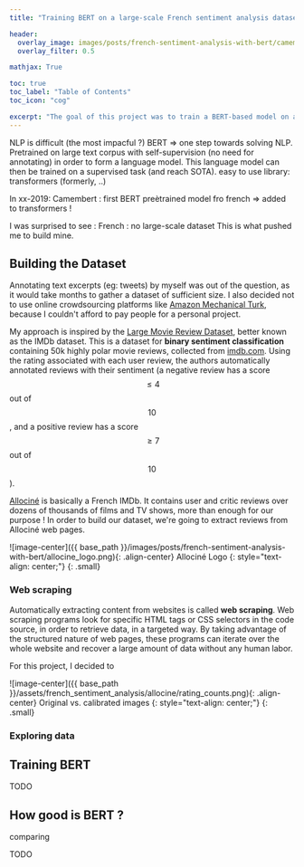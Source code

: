 ```yaml
---
title: "Training BERT on a large-scale French sentiment analysis dataset"

header:
  overlay_image: images/posts/french-sentiment-analysis-with-bert/camemBERT.png
  overlay_filter: 0.5

mathjax: True

toc: true
toc_label: "Table of Contents"
toc_icon: "cog"

excerpt: "The goal of this project was to train a BERT-based model on a large-scale dataset in French language. For this purpose, we're going to build our own sentiment analysis dataset, and train several models on it."
---
```




NLP is difficult (the most impacful ?)
BERT => one step towards solving NLP.
Pretrained on large text corpus with self-supervision (no need for annotating) in order to form a language model.
This language model can then be trained on a supervised task (and reach SOTA).
easy to use library: transformers (formerly, ..)

In xx-2019: Camembert : first BERT preètrained model fro french
=> added to transformers !

I was surprised to see : French : no large-scale dataset
This is what pushed me to build mine.

## Building the Dataset

Annotating text excerpts (eg: tweets) by myself was out of the question, as it would take months to gather a dataset of sufficient size.
I also decided not to use online crowdsourcing platforms like [Amazon Mechanical Turk](https://www.mturk.com/), because I couldn't afford to pay people for a personal project.

My approach is inspired by the [Large Movie Review Dataset](https://ai.stanford.edu/~amaas/data/sentiment/), better known as the IMDb dataset.
This is a dataset for **binary sentiment classification** containing 50k highly polar movie reviews, collected from [imdb.com](https://www.imdb.com/).
Using the rating associated with each user review, the authors automatically annotated reviews with their sentiment (a negative review has a score $$ \leq 4 $$ out of $$10$$, and a positive review has a score $$ \geq 7 $$ out of $$ 10 $$).

[Allociné](http://www.allocine.fr) is basically a French IMDb.
It contains user and critic reviews over dozens of thousands of films and TV shows, more than enough for our purpose !
In order to build our dataset, we're going to extract reviews from Allociné web pages.

![image-center]({{ base_path }}/images/posts/french-sentiment-analysis-with-bert/allocine_logo.png){: .align-center}
Allociné Logo
{: style="text-align: center;"}
{: .small}

### Web scraping

Automatically extracting content from websites is called **web scraping**.
Web scraping programs look for specific HTML tags or CSS selectors in the code source, in order to retrieve data, in a targeted way.
By taking advantage of the structured nature of web pages, these programs can iterate over the whole website and recover a large amount of data without any human labor.

For this project, I decided to


![image-center]({{ base_path }}/assets/french_sentiment_analysis/allocine/rating_counts.png){: .align-center}
Original vs. calibrated images
{: style="text-align: center;"}
{: .small}

### Exploring data


## Training BERT

TODO

## How good is BERT ?

comparing

TODO
